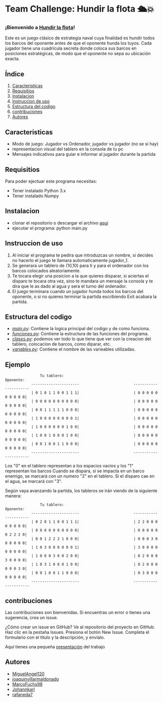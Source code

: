 # Team Challenge: Hundir la flota 🛳️💥

### ¡Bienvenido a [Hundir la flota](https://instructions.hasbro.com/api/download/A3264_en-us_Battleship-Classic-Board-Game-Strategy-Game.pdf)!

Este es un juego clásico de estrategia naval cuya finalidad es hundir todos los barcos del oponente antes de que el oponente hunda los tuyos. 
Cada jugador tiene una cuadrícula secreta donde coloca sus barcos en posiciones estratégicas, de modo que el oponente no sepa su ubicación exacta.


## **Índice**   
1. [Caracteristicas](#Caracteristicas)
2. [Requisitios](#Requisitios)
3. [Instalacion](#Instalacion)
4. [Instruccion de uso](#Instruccion-de-uso)
5. [Estructura del codigo](#Estructura-del-codigo)
6. [contribuciones](#contribuciones)
7. [Autores](#Autores)

## Caracteristicas

- Modo de juego: Jugador vs Ordenador, jugador vs jugador (no se si hay) 
- representacion visual del tablero en la consola de tu pc 
- Mensajes indicativos para guiar e informar al jugador durante la partida

## Requisitios 

Para poder ejectuar este programa necesitas:

- Tener instalado Python 3.x
- Tener instalado Numpy

## Instalacion 

- clonar el repositorio o descargar el archivo [aqui](https://github.com/rafaneda7/Team-Challenge---Team-Avalon)
- ejecutar el programa:
python main.py 

## Instruccion de uso 

1. Al iniciar el programa te pedira que introduzcas un nombre, si decides no hacerlo el juego te llamara automaticamente jugador_1.
2. Se generara un tablero de (10,10) para ti y para el ordenador con los barcos colocados aleatoriamente.
3. Te tocara elegir una posicion a la que quieres disparar, si aciertas el disparo te tocara otra vez, sino te mandara un mensaje la consola y te dira que le as dado al agua y sera el turno del ordenador.
4. El juego terminara cuando un jugador hunda todos los barcos del oponente, o si no quieres terminar la partida escribiendo Exit acabara la partida.

## Estructura del codigo

- [*main.py*](https://github.com/rafaneda7/Team-Challenge---Team-Avalon/blob/main/main.py): Contiene la logica principal del codigo y de como funciona. 
- [*funciones.py*](https://github.com/rafaneda7/Team-Challenge---Team-Avalon/blob/main/funciones.py): Contiene la estructura de las funciones del programa. 
- [*clases.py*](https://github.com/rafaneda7/Team-Challenge---Team-Avalon/blob/main/clases.py): podemos ver todo lo que tiene que ver con la creacion del tablero, colocacíon de barcos, como diparar, etc.
- [*variables.py*](https://github.com/rafaneda7/Team-Challenge---Team-Avalon/blob/main/variables.py): Contiene el nombre de las varieables utilizadas. 

## Ejemplo

                    Tu tablero:                                       Oponente:       
                ----------------------                         ---------------------- 
                | 0 1 0 1 1 0 0 1 1 1|                         | 0 0 0 0 0 0 0 0 0 0| 
                | 0 0 0 0 0 0 0 0 0 0|                         | 0 0 0 0 0 0 0 0 0 0| 
                | 0 0 1 1 1 1 1 0 0 0|                         | 0 0 0 0 0 0 0 0 0 0| 
                | 1 0 0 0 0 0 0 0 0 1|                         | 0 0 0 0 0 0 0 0 0 0| 
                | 1 0 0 0 0 0 0 1 0 0|                         | 0 0 0 0 0 0 0 0 0 0| 
                | 1 0 0 1 0 0 0 1 0 0|                         | 0 0 0 0 0 0 0 0 0 0| 
                | 0 0 1 0 0 1 1 0 0 0|                         | 0 0 0 0 0 0 0 0 0 0| 
                ----------------------                         ---------------------- 

Los "0" en el tablero representan a los espacios vacios y los "1" representan los barcos
Cuando se dispara, si se impacta en un barco enemigo, se marcará con un numero "2" en el tablero. Si el disparo cae en el agua, se marcará con "3".

Según vaya avanzando la partida, los tableros se irán viendo de la siguiente manera: 

                    Tu tablero:                                       Oponente:       
                ----------------------                         ---------------------- 
                | 0 2 0 1 1 0 0 1 1 1|                         | 2 2 0 0 0 0 0 0 0 0| 
                | 0 0 0 0 0 0 0 0 0 0|                         | 0 0 0 0 0 0 2 2 2 0| 
                | 0 0 1 2 2 2 1 0 0 0|                         | 0 0 0 3 0 0 0 0 0 0| 
                | 1 0 3 0 0 0 0 0 0 1|                         | 3 0 0 0 0 0 0 0 0 0| 
                | 1 0 0 0 3 0 0 2 0 0|                         | 0 2 0 0 0 3 0 0 0 0| 
                | 1 0 3 1 0 0 0 1 0 0|                         | 0 2 0 0 0 0 0 0 3 0| 
                | 0 0 1 0 0 1 1 0 0 0|                         | 0 3 0 0 0 0 0 0 0 0| 
                ----------------------                         ---------------------- 

## contribuciones 

Las contribuciones son bienvenidas. Si encuentras un error o tienes una sugerencia, crea un issue.

¿Cómo crear un issue en GitHub?
Ve al repositorio del proyecto en GitHub.
Haz clic en la pestaña Issues.
Presiona el botón New Issue.
Completa el formulario con el título y la descripción, y envíalo.

Aquí tienes una pequeña [presentación](https://www.canva.com/design/DAGWBu2P05w/ZN4MPLTiatlBD0-M7gpbtA/edit) del trabajo

## Autores

- [MiguelAngel120](https://github.com/MiguelAngel120)
- [joaquinvillarmaldonado](https://github.com/joaquinvillarmaldonado)
- [MarcoFuchs98](https://github.com/MarcoFuchs98)
- [Johannkarl](https://github.com/Johannkarl)
- [rafaneda7](https://github.com/rafaneda7)
